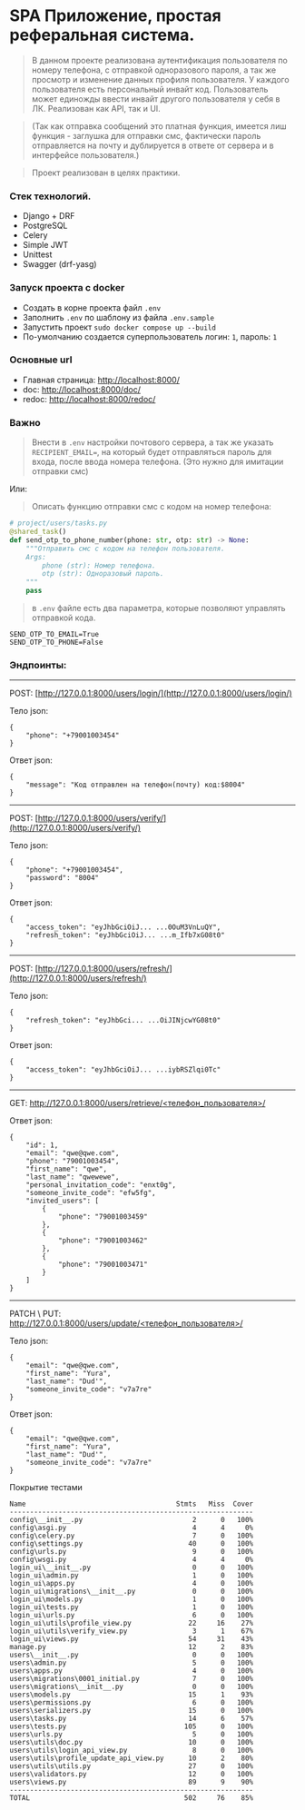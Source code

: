 # SPA Приложение, простая реферальная система.
> В данном проекте реализована аутентификация пользователя по номеру телефона, с отправкой одноразового пароля, а так же просмотр и изменение данных профиля пользователя. У каждого пользователя есть персональный инвайт код.
Пользователь может единожды ввести инвайт другого пользователя у себя в ЛК. Реализован как API, так и UI.

>(Так как отправка сообщений это платная функция, имеется лиш функция - заглушка для отправки смс, фактически пароль отправляется на почту и дублируется в ответе от сервера и в интерфейсе пользователя.)

> Проект реализован в целях практики.

### Стек технологий.
- Django + DRF
- PostgreSQL
- Celery
- Simple JWT
- Unittest
- Swagger (drf-yasg)

### Запуск проекта с docker
- Создать в корне проекта файл `.env`
- Заполнить `.env` по шаблону из файла `.env.sample`
- Запустить проект `sudo docker compose up --build`
- По-умолчанию создается суперпользователь логин: `1`, пароль: `1`

### Основные url
- Главная страница: [http://localhost:8000/](http://localhost:8000/)
- doc: [http://localhost:8000/doc/](http://localhost:8000/doc/)
- redoc: [http://localhost:8000/redoc/](http://localhost:8000/redoc/)

### Важно
>Внести в `.env` настройки почтового сервера, а так же указать `RECIPIENT_EMAIL=`, на который будет отправляться пароль для входа, после ввода номера телефона. (Это нужно для имитации отправки смс)

Или:
>Описать функцию отправки смс с кодом на номер телефона:
```Python
# project/users/tasks.py
@shared_task()
def send_otp_to_phone_number(phone: str, otp: str) -> None:
    """Отправить смс с кодом на телефон пользователя.
    Args:
        phone (str): Номер телефона.
        otp (str): Одноразовый пароль.
    """
    pass
```
>в `.env` файле есть два параметра, которые позволяют управлять отправкой кода.
```
SEND_OTP_TO_EMAIL=True 
SEND_OTP_TO_PHONE=False
``` 

### Эндпоинты:
---
POST: [http://127.0.0.1:8000/users/login/](http://127.0.0.1:8000/users/login/)

Тело json:
```
{
    "phone": "+79001003454"
}
``` 
Ответ json:
```
{
    "message": "Код отправлен на телефон(почту) код:$8004"
}
```
---
POST: [http://127.0.0.1:8000/users/verify/](http://127.0.0.1:8000/users/verify/)

Тело json:
```
{
    "phone": "+79001003454",
    "password": "8004"
}
``` 
Ответ json:
```
{
    "access_token": "eyJhbGciOiJ... ...0OuM3VnLuQY",
    "refresh_token": "eyJhbGciOiJ... ...m_Ifb7xG08t0"
}
```
---
POST: [http://127.0.0.1:8000/users/refresh/](http://127.0.0.1:8000/users/refresh/)

Тело json:
```
{
    "refresh_token": "eyJhbGci... ...OiJINjcwYG08t0"
}
``` 
Ответ json:
```
{
    "access_token": "eyJhbGciOiJ... ...iybRSZlqi0Tc"
}
```
---
GET: [http://127.0.0.1:8000/users/retrieve/<телефон_пользователя>/](http://127.0.0.1:8000/users/retrieve/<телефон_пользователя>/)

Ответ json:
```
{
    "id": 1,
    "email": "qwe@qwe.com",
    "phone": "79001003454",
    "first_name": "qwe",
    "last_name": "qwewewe",
    "personal_invitation_code": "enxt0g",
    "someone_invite_code": "efw5fg",
    "invited_users": [
        {
            "phone": "79001003459"
        },
        {
            "phone": "79001003462"
        },
        {
            "phone": "79001003471"
        }
    ]
}
```
---
PATCH \ PUT: [http://127.0.0.1:8000/users/update/<телефон_пользователя>/](http://127.0.0.1:8000/users/update/<телефон_пользователя>/)

Тело json:
```
{
    "email": "qwe@qwe.com",
    "first_name": "Yura",
    "last_name": "Dud'",
    "someone_invite_code": "v7a7re"
}
``` 
Ответ json:
```
{
    "email": "qwe@qwe.com",
    "first_name": "Yura",
    "last_name": "Dud'",
    "someone_invite_code": "v7a7re"
}
```

Покрытие тестами

```
Name                                     Stmts   Miss  Cover
------------------------------------------------------------
config\__init__.py                           2      0   100%
config\asgi.py                               4      4     0%
config\celery.py                             7      0   100%
config\settings.py                          40      0   100%
config\urls.py                               9      0   100%
config\wsgi.py                               4      4     0%
login_ui\__init__.py                         0      0   100%
login_ui\admin.py                            1      0   100%
login_ui\apps.py                             4      0   100%
login_ui\migrations\__init__.py              0      0   100%
login_ui\models.py                           1      0   100%
login_ui\tests.py                            1      0   100%
login_ui\urls.py                             6      0   100%
login_ui\utils\profile_view.py              22     16    27%
login_ui\utils\verify_view.py                3      1    67%
login_ui\views.py                           54     31    43%
manage.py                                   12      2    83%
users\__init__.py                            0      0   100%
users\admin.py                               5      0   100%
users\apps.py                                4      0   100%
users\migrations\0001_initial.py             7      0   100%
users\migrations\__init__.py                 0      0   100%
users\models.py                             15      1    93%
users\permissions.py                         6      0   100%
users\serializers.py                        15      0   100%
users\tasks.py                              14      6    57%
users\tests.py                             105      0   100%
users\urls.py                                5      0   100%
users\utils\doc.py                          10      0   100%
users\utils\login_api_view.py                8      0   100%
users\utils\profile_update_api_view.py      10      2    80%
users\utils\utils.py                        27      0   100%
users\validators.py                         12      0   100%
users\views.py                              89      9    90%
------------------------------------------------------------
TOTAL                                      502     76    85%
```
